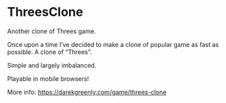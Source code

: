 # ThreesClone

Another clone of Threes game.

Once upon a time I’ve decided to make a clone of popular game as fast as possible. A clone of “Threes”.

Simple and largely imbalanced.

Playable in mobile browsers!

More info: https://darekgreenly.com/game/threes-clone
